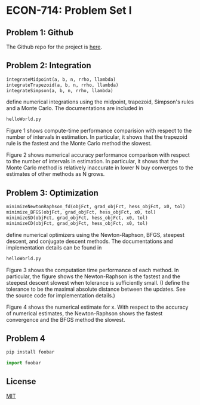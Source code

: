# ECON-714: Problem Set I

## Problem 1: Github
The Github repo for the project is [here](https://github.com/haksoo92/econ714-pset-1).


## Problem 2: Integration
```python
integrateMidpoint(a, b, n, rrho, llambda)
integrateTrapezoid(a, b, n, rrho, llambda)
integrateSimpson(a, b, n, rrho, llambda)
```
define numerical integrations using the midpoint, trapezoid, Simpson's rules and a Monte Carlo.
The documentations are included in 
```bash
helloWorld.py
```

Figure 1 shows compute-time performance comparision with respect to the number of intervals in estimation. In particular, it shows that the trapezoid rule is the fastest and the Monte Carlo method the slowest.

Figure 2 shows numerical accuracy performance comparison with respect to the number of intervals in estimation. In particular, it shows that the Monte Carlo method is relatively inaccurate in lower N buy converges to the estimates of other methods as N grows.


## Problem 3: Optimization
```python
minimizeNewtonRaphson_fd(objFct, grad_objFct, hess_objFct, x0, tol)
minimize_BFGS(objFct, grad_objFct, hess_objFct, x0, tol)
minimizeSD(objFct, grad_objFct, hess_objFct, x0, tol)
minimizeCD(objFct, grad_objFct, hess_objFct, x0, tol)
```
define numerical optimizers using the Newton-Raphson, BFGS, steepest descent, and conjugate descent methods.
The documentations and implementation details can be found in 
```bash
helloWorld.py
```
Figure 3 shows the computation time performance of each method. In particular, the figure shows the Newton-Raphson is the fastest and the steepest descent slowest when tolerance is sufficiently small. (I define the tolerance to be the maximal absolute distance between the updates. See the source code for implementation details.)

Figure 4 shows the numerical estimate for x. With respect to the accuracy of numerical estimates, the Newton-Raphson shows the fastest convergence and the BFGS method the slowest.




## Problem 4

```bash
pip install foobar
```

```python
import foobar
```

## License
[MIT](https://choosealicense.com/licenses/mit/)
